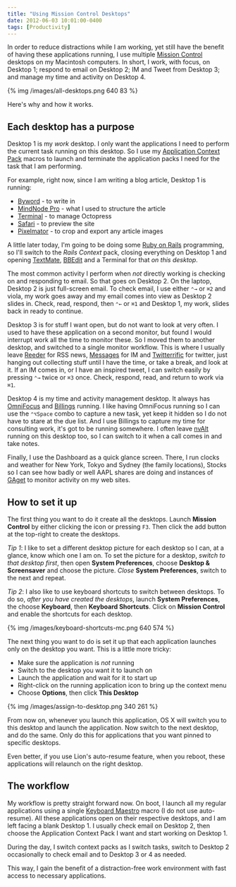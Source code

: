 ```yaml
---
title: "Using Mission Control Desktops"
date: 2012-06-03 10:01:00-0400
tags: [Productivity]
---
```


In order to reduce distractions while I am working, yet still have the benefit of having these applications running, I use multiple [Mission Control](http://www.apple.com/macosx/whats-new/mission-control.html) desktops on my Macintosh computers. In short, I work, with focus, on Desktop 1; respond to email on Desktop 2; IM and Tweet from Desktop 3; and manage my time and activity on Desktop 4.

{% img /images/all-desktops.png 640 83 %}

Here's why and how it works.

## Each desktop has a purpose

Desktop 1 is my *work* desktop. I only want the applications I need to perform the current task running on this desktop. So I use my [Application Context Pack](https://hiltmon.com/blog/2012/04/26/application-context-packs/) macros to launch and terminate the application packs I need for the task that I am performing.

For example, right now, since I am writing a blog article, Desktop 1 is running:

* [Byword](http://bywordapp.com/) - to write in
* [MindNode Pro](http://mindnode.com/) - what I used to structure the article
* [Terminal](http://www.apple.com/macosx/apps/all.html#terminal) - to manage Octopress
* [Safari](http://www.apple.com/safari/) - to preview the site
* [Pixelmator](http://www.pixelmator.com/) - to crop and export any article images

A little later today, I'm going to be doing some [Ruby on Rails](https://rubyonrails.org/) programming, so I'll switch to the *Rails Context* pack, closing everything on Desktop 1 and opening [TextMate](http://macromates.com/), [BBEdit](http://www.barebones.com/products/bbedit/index.html) and a Terminal for that *on this desktop*.

The most common activity I perform when *not* directly working is checking on and responding to email. So that goes on Desktop 2. On the laptop, Desktop 2 is just full-screen email. To check email, I use either `⌃→` or `⌘2` and viola, my work goes away and my email comes into view as Desktop 2 slides in. Check, read, respond, then `⌃←` or `⌘1` and Desktop 1, my work, slides back in ready to continue.

Desktop 3 is for stuff I want open, but do not want to look at very often. I used to have these application on a second monitor, but found I would interrupt work all the time to monitor these. So I moved them to another desktop, and switched to a single monitor workflow. This is where I usually leave [Reeder](http://reederapp.com/) for RSS news, [Messages](http://www.apple.com/macosx/mountain-lion/messages-beta/) for IM and [Twitterrific](http://iconfactory.com/software/twitterrific) for twitter, just hanging out collecting stuff until I have the time, or take a break, and look at it. If an IM comes in, or I have an inspired tweet, I can switch easily by pressing `⌃→` twice or `⌘3` once. Check, respond, read, and return to work via `⌘1`.

Desktop 4 is my time and activity management desktop. It always has [OmniFocus](http://www.omnigroup.com/products/omnifocus/) and [Billings](http://www.marketcircle.com/billings/) running. I like having OmniFocus running so I can use the `⌃⌥Space` combo to capture a new task, yet keep it hidden so I do not have to stare at the due list. And I use Billings to capture my time for consulting work, it's got to be running somewhere. I often leave [nvAlt](http://brettterpstra.com/project/nvalt/) running on this desktop too, so I can switch to it when a call comes in and take notes.

Finally, I use the Dashboard as a quick glance screen. There, I run clocks and weather for New York, Tokyo and Sydney (the family locations), Stocks so I can see how badly or well AAPL shares are doing and instances of [GAget](http://www.zoltanhosszu.com/gaget/) to monitor activity on my web sites.

## How to set it up

The first thing you want to do it create all the desktops. Launch **Mission Control** by either clicking the icon or pressing `F3`. Then click the add button at the top-right to create the desktops.

*Tip 1*: I like to set a different desktop picture for each desktop so I can, at a glance, know which one I am on. To set the picture for a desktop, *switch to that desktop first*, then open **System Preferences**, choose **Desktop & Screensaver** and choose the picture. *Close* **System Preferences**, switch to the next and repeat.

*Tip 2*: I also like to use keyboard shortcuts to switch between desktops. To do so, *after you have created the desktops*, launch **System Preferences**, the choose **Keyboard**, then **Keyboard Shortcuts**. Click on **Mission Control** and enable the shortcuts for each desktop.

{% img /images/keyboard-shortcuts-mc.png 640 574 %}

The next thing you want to do is set it up that each application launches only on the desktop you want. This is a little more tricky:

* Make sure the application is *not* running
* Switch to the desktop you want it to launch on
* Launch the application and wait for it to start up
* Right-click on the running application icon to bring up the context menu
* Choose **Options**, then click **This Desktop**

{% img /images/assign-to-desktop.png 340 261 %}

From now on, whenever you launch this application, OS X will switch you to this desktop and launch the application. Now switch to the next desktop, and do the same. Only do this for applications that you want pinned to specific desktops.

Even better, if you use Lion's auto-resume feature, when you reboot, these applications will relaunch on the right desktop.

## The workflow

My workflow is pretty straight forward now. On boot, I launch all my regular applications using a single [Keyboard Maestro](http://www.keyboardmaestro.com/main/) macro (I do not use auto-resume). All these applications open on their respective desktops, and I am left facing a blank Desktop 1.  I usually check email on Desktop 2, then choose the Application Context Pack I want and start working on Desktop 1.

During the day, I switch context packs as I switch tasks, switch to Desktop 2 occasionally to check email and to Desktop 3 or 4 as needed.

This way, I gain the benefit of a distraction-free work environment with fast access to necessary applications.
